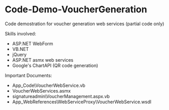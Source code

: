 # Code-Demo-VoucherGeneration

Code demostration for voucher generation web services
(partial code only)

Skills involved:

 * ASP.NET WebForm
 * VB.NET
 * jQuery
 * ASP.NET asmx web services
 * Google's ChartAPI (QR code generation)

Important Documents:
 * App_Code\VoucherWebService.vb
 * VoucherWebServices.asmx
 * signatureadmin\VoucherManagement.aspx.vb
 * App_WebReferences\WebServiceProxy\VoucherWebService.wsdl
 
